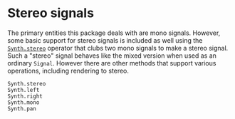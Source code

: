 # Stereo signals

The primary entities this package deals with are mono signals. However, some
basic support for stereo signals is included as well using the
[`Synth.stereo`](@ref) operator that clubs two mono signals to make a stereo
signal. Such a "stereo" signal behaves like the mixed version when used as an
ordinary `Signal`. However there are other methods that support various
operations, including rendering to stereo.

```@docs
Synth.stereo
Synth.left
Synth.right
Synth.mono
Synth.pan
```


